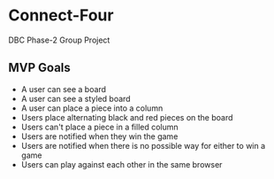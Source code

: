 # Connect-Four
DBC Phase-2 Group Project

## MVP Goals
* A user can see a board
* A user can see a styled board
* A user can place a piece into a column
* Users place alternating black and red pieces on the board
* Users can't place a piece in a filled column
* Users are notified when they win the game
* Users are notified when there is no possible way for either to win a game
* Users can play against each other in the same browser
